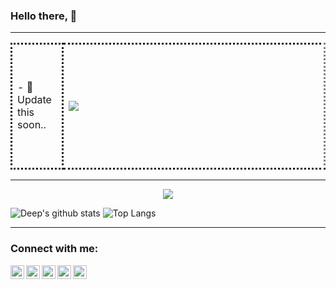 ### Hello there, 👋

---

<table>
  <tr style="border-style: dotted;">
    <td style="border-style: dotted;">
      - 🤔 Update this soon..
    </td>
    <td height="200" width="400">
      <img src="https://github-readme-streak-stats.herokuapp.com/?user=DEEPmagicman&show_icons=true&locale=en&layout=compact&theme=radical&line_height=0" />
    </td>
  </tr>
</table>

---

<p align="center">
 <img src="https://activity-graph.herokuapp.com/graph?username=DEEPmagicman&theme=redical">
</p>

![Deep's github stats](https://github-readme-stats.vercel.app/api?username=DEEPmagicman&count_private=true&theme=tokyonight&hide_border=true&show_icons=true)
![Top Langs](https://github-readme-stats.vercel.app/api/top-langs/?username=DEEPmagicman&layout=compact&theme=tokyonight&hide_border=true&show_icons=true)


---

### Connect with me:
<a href="https://twitter.com/Magicman_Deep">
<img align="left" alt="Twitter" width="22px" src="https://cdn.jsdelivr.net/npm/simple-icons@v3/icons/twitter.svg" />
</a>
<a href="https://www.linkedin.com/in/deep-gandhi-b37572170/">
<img align="left" alt="LinkdeIN" width="22px" src="https://cdn.jsdelivr.net/npm/simple-icons@v3/icons/linkedin.svg" />
</a>
<a href="https://www.instagram.com/magicman_deep/">
<img align="left" alt="Instagram" width="22px" src="https://cdn.jsdelivr.net/npm/simple-icons@v3/icons/instagram.svg" />
</a>
<a href="https://stackoverflow.com/users/8351061/deep-gandhi">
<img align="left" alt="Stackoverflow" width="22px" src="https://cdn.jsdelivr.net/npm/simple-icons@3.13.0/icons/stackoverflow.svg" />
</a>
<a href="https://www.quora.com/profile/Deep-Gandhi-38">
<img align="left" alt="Quora" width="22px" src="https://cdn.jsdelivr.net/npm/simple-icons@3.13.0/icons/quora.svg" />
</a>


<!--
<p align="center"><b>Visitors Count</b></p>
<p align="center"><img align="center" src="https://profile-counter.glitch.me/{DEEPmagicman}/count.svg" /></p>
-->

<!--
**DEEPmagicman/DEEPmagicman** is a ✨ _special_ ✨ repository because its `README.md` (this file) appears on your GitHub profile.

Here are some ideas to get you started:

- 🔭 I’m currently working on ...
- 🌱 I’m currently learning ...
- 👯 I’m looking to collaborate on ...
- 🤔 I’m looking for help with ...
- 💬 Ask me about ...
- 📫 How to reach me: ...
- 😄 Pronouns: ...
- ⚡ Fun fact: ...
-->
